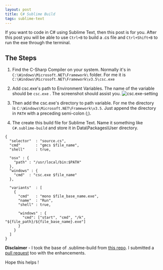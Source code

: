 ```yaml
---
layout: post
title: C# Sublime Build
tags: sublime-text
---
```


If you want to code in C# using Sublime Text, then this post is for you. After this post you will be able to use `Ctrl+B` to build a .cs file and `Ctrl+Shift+B` to run the exe through 
the terminal.  

## The Steps

1. Find the C-Sharp Compiler on your system. Normally it's in `C:\Windows\Microsoft.NET\Framework\` folder. For me it is `C:\Windows\Microsoft.NET\Framework\v3.5\csc.exe`

2. Add csc.exe's path to Environment Variables. The name of the variable should be `csc.exe` . The screenshot should assist you. ![csc.exe-setting](http://i.imgur.com/wEhvkFn.png)

3. Then add the csc.exe's directory to path variable. For me the directory is `C:\Windows\Microsoft.NET\Framework\v3.5`. Just append the directory in `PATH` with a preceding semi-colon (;).

4. The create this build file for Sublime Text. Name it something like `C#.sublime-build` and store it in Data\Packages\User directory.

```
{
  "selector"  : "source.cs",
  "cmd"       : "gmcs $file_name",
  "shell"     : true,

  "osx" : {
    "path" : "/usr/local/bin:$PATH"
  },
  "windows" : {
    "cmd"  : "csc.exe $file_name"
  },

  "variants"  : [
    {
      "cmd"   : "mono $file_base_name.exe",
      "name"  : "Run",
      "shell" : true,

      "windows" : {
        "cmd": ["start", "cmd", "/k", "${file_path}/${file_base_name}.exe"]
      }
    }
  ]
}
```
  
  
**Disclaimer** - I took the base of .sublime-build from [this repo](https://github.com/chrokh/csharp-build-singlefile-sublime-text-2). I submitted a [pull request](https://github.com/chrokh/csharp-build-singlefile-sublime-text-2/pull/3) too with the enhancements.
  
Hope this helps !